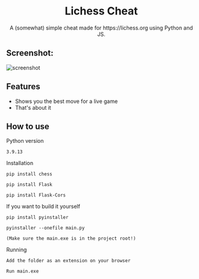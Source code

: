 <h1 align="center">Lichess Cheat</h1>

<p align="center">A (somewhat) simple cheat made for https://lichess.org using Python and JS.</p>

<h2>Screenshot:</h2>

![screenshot](https://user-images.githubusercontent.com/68710010/221235439-c5742854-3bc1-4b84-a991-8bed544eb104.png)

  
<h2>Features</h2>

*   Shows you the best move for a live game
*   That's about it

<h2>How to use</h2>

<p>Python version</p>

```
3.9.13
```

<p>Installation</p>

```
pip install chess
```

```
pip install Flask
```

```
pip install Flask-Cors
```

<p>If you want to build it yourself</p>

```
pip install pyinstaller
```

```
pyinstaller --onefile main.py
```

```
(Make sure the main.exe is in the project root!)
```

<p>Running</p>

```
Add the folder as an extension on your browser
```

```
Run main.exe
```
